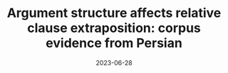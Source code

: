 ---
title: "Argument structure affects relative clause extraposition: corpus evidence from Persian"
collection: publications
permalink: /publication/2023_EMOKINE
date: 2023-06-28
venue: 'submitted'
paperurl: ''
link: ''
citation: '<b>Bahmanian, N.</b>, Bader, M. & Lago, S. (under review). &quot;Argument structure affects relative clause extraposition: corpus evidence from Persian.&quot;'


---